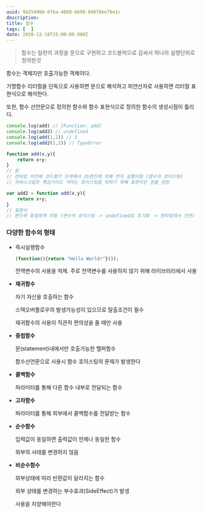 ```yaml
---
uuid: 94254968-6fba-46b9-bb98-04078ee76e1c
description: 
title: 함수
tags: [  ]
date: 2020-12-18T15:00:00.000Z
---
```








> 함수는 일련의 과정을 문으로 구현하고 코드블럭으로 감싸서 하나의 실행단위로 정의한것
> 

함수는 객체지만 호출가능한 객체이다.

기명함수 리터럴을 단독으로 사용하면 문으로 해석하고 피연산자로 사용하면 리터럴 표현식으로 해석한다.

또한, 함수 선언문으로 정의한 함수와 함수 표현식으로 정의한 함수의 생성시점이 틀리다.

```jsx
console.log(add) // [Function: add]
console.log(add2) // undefined
console.log(add(1,2)) // 3
console.log(add2(1,2)) // TypeError

function add(x,y){
	return x+y;
}
// 문
// 런타임 이전에 코드평가 단계에서 JS엔진에 의해 먼저 실행이됨 (함수의 호이스팅)
// 자바스크립트 핵심가이드 저자는 호이스팅을 피하기 위해 표현식인 문을 권장

var add2 = function add(x,y){
	return x+y;
}
// 표현식
// 변수와 동일하게 작동 (변수의 호이스팅 -> undefined로 초기화 -> 런타임에서 선언)
```

 

### 다양한 함수의 형태

- 즉시실행함수
    
    ```jsx
    (function(){return "Hello World!"}());
    ```
    
    전역변수의 사용을 억제. 주로 전역변수를 사용하지 않기 위해 라이브러리에서 사용
    
- **재귀함수**
    
    자기 자신을 호출하는 함수
    
    스택오버플로우의 발생가능성이 있으므로 탈출조건이 필수
    
    재귀함수의 사용이 직관적 편의성을 줄 때만 사용
    
- **중첩함수**
    
    문(statement)내에서만 호출가능한 헬퍼함수
    
    함수선언문으로 사용시 함수 호이스팅의 문제가 발생한다
    
- **콜백함수**
    
    파라미터를 통해 다른 함수 내부로 전달되는 함수
    
- **고차함수**
    
    파라미터를 통해 외부에서 콜백함수를 전달받는 함수
    
- **순수함수**
    
    입력값이 동일하면 출력값이 언제나 동일한 함수
    
    외부의 사태를 변경하지 않음
    
- **비순수함수**
    
    외부상태에 따라 반환값이 달라지는 함수
    
    외부 상태를 변경하는 부수효과(SideEffect)가 발생
    
    사용을 지양해야한다